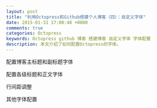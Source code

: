 ```yaml
---
layout: post
title: "利用Octopress和Github搭建个人博客（四）：自定义字体"
date: 2015-01-31 17:00:48 +0800
comments: true
categories: Octopress
keywords: Octopress github 博客 搭建博客 自定义字体 字体配置
description: 本文介绍了如何配置Octopress的字体。 
---
```

配置博客主标题和副标题字体

配置各级标题和正文字体

行间距调整

其他字体配置

